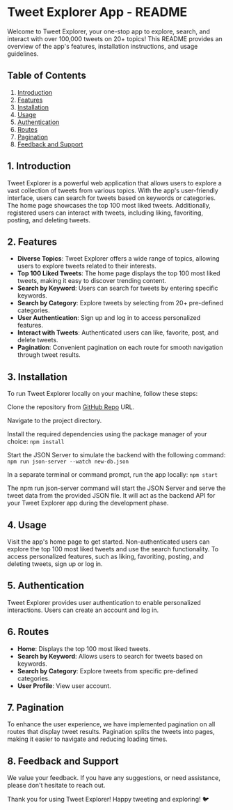 # Tweet Explorer App - README

Welcome to Tweet Explorer, your one-stop app to explore, search, and interact with over 100,000 tweets on 20+ topics! This README provides an overview of the app's features, installation instructions, and usage guidelines.

## Table of Contents

1. [Introduction](#1-introduction)
2. [Features](#2-features)
3. [Installation](#3-installation)
4. [Usage](#4-usage)
5. [Authentication](#5-authentication)
6. [Routes](#6-routes)
7. [Pagination](#7-pagination)
8. [Feedback and Support](#8-feedback-and-support)

## 1. Introduction

Tweet Explorer is a powerful web application that allows users to explore a vast collection of tweets from various topics. With the app's user-friendly interface, users can search for tweets based on keywords or categories. The home page showcases the top 100 most liked tweets. Additionally, registered users can interact with tweets, including liking, favoriting, posting, and deleting tweets.

## 2. Features

- **Diverse Topics**: Tweet Explorer offers a wide range of topics, allowing users to explore tweets related to their interests.
- **Top 100 Liked Tweets**: The home page displays the top 100 most liked tweets, making it easy to discover trending content.
- **Search by Keyword**: Users can search for tweets by entering specific keywords.
- **Search by Category**: Explore tweets by selecting from 20+ pre-defined categories.
- **User Authentication**: Sign up and log in to access personalized features.
- **Interact with Tweets**: Authenticated users can like, favorite, post, and delete tweets.
- **Pagination**: Convenient pagination on each route for smooth navigation through tweet results.

## 3. Installation

To run Tweet Explorer locally on your machine, follow these steps:

Clone the repository from [GitHub Repo](https://github.com/dayarmush/tweet-explorer) URL.

Navigate to the project directory.

Install the required dependencies using the package manager of your choice:
`npm install`

Start the JSON Server to simulate the backend with the following command:
`npm run json-server --watch new-db.json`

In a separate terminal or command prompt, run the app locally:
`npm start`

The npm run json-server command will start the JSON Server and serve the tweet data from the provided JSON file. It will act as the backend API for your Tweet Explorer app during the development phase.

## 4. Usage

Visit the app's home page to get started. Non-authenticated users can explore the top 100 most liked tweets and use the search functionality. To access personalized features, such as liking, favoriting, posting, and deleting tweets, sign up or log in.

## 5. Authentication

Tweet Explorer provides user authentication to enable personalized interactions. Users can create an account and log in.

## 6. Routes

- **Home**: Displays the top 100 most liked tweets.
- **Search by Keyword**: Allows users to search for tweets based on keywords.
- **Search by Category**: Explore tweets from specific pre-defined categories.
- **User Profile**: View user account.

## 7. Pagination

To enhance the user experience, we have implemented pagination on all routes that display tweet results. Pagination splits the tweets into pages, making it easier to navigate and reducing loading times.

## 8. Feedback and Support

We value your feedback. If you have any suggestions, or need assistance, please don't hesitate to reach out.

Thank you for using Tweet Explorer! Happy tweeting and exploring! 🐦



